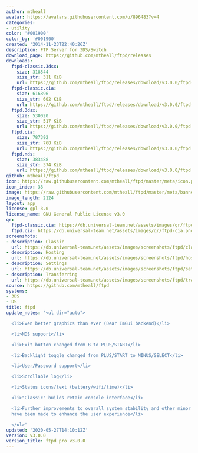 ```yaml
---
author: mtheall
avatar: https://avatars.githubusercontent.com/u/896483?v=4
categories:
- utility
color: '#001900'
color_bg: '#001900'
created: '2014-11-23T22:40:26Z'
description: FTP Server for 3DS/Switch
download_page: https://github.com/mtheall/ftpd/releases
downloads:
  ftpd-classic.3dsx:
    size: 318544
    size_str: 311 KiB
    url: https://github.com/mtheall/ftpd/releases/download/v3.0.0/ftpd-classic.3dsx
  ftpd-classic.cia:
    size: 616896
    size_str: 602 KiB
    url: https://github.com/mtheall/ftpd/releases/download/v3.0.0/ftpd-classic.cia
  ftpd.3dsx:
    size: 530020
    size_str: 517 KiB
    url: https://github.com/mtheall/ftpd/releases/download/v3.0.0/ftpd.3dsx
  ftpd.cia:
    size: 787392
    size_str: 768 KiB
    url: https://github.com/mtheall/ftpd/releases/download/v3.0.0/ftpd.cia
  ftpd.nds:
    size: 383488
    size_str: 374 KiB
    url: https://github.com/mtheall/ftpd/releases/download/v3.0.0/ftpd.nds
github: mtheall/ftpd
icon: https://raw.githubusercontent.com/mtheall/ftpd/master/meta/icon.png
icon_index: 33
image: https://raw.githubusercontent.com/mtheall/ftpd/master/meta/banner.png
image_length: 2124
layout: app
license: gpl-3.0
license_name: GNU General Public License v3.0
qr:
  ftpd-classic.cia: https://db.universal-team.net/assets/images/qr/ftpd-classic-cia.png
  ftpd.cia: https://db.universal-team.net/assets/images/qr/ftpd-cia.png
screenshots:
- description: Classic
  url: https://db.universal-team.net/assets/images/screenshots/ftpd/classic.png
- description: Hosting
  url: https://db.universal-team.net/assets/images/screenshots/ftpd/hosting.png
- description: Settings
  url: https://db.universal-team.net/assets/images/screenshots/ftpd/settings.png
- description: Transferring
  url: https://db.universal-team.net/assets/images/screenshots/ftpd/transferring.png
source: https://github.com/mtheall/ftpd
systems:
- 3DS
- DS
title: ftpd
update_notes: '<ul dir="auto">

  <li>Even better graphics than ever (Dear ImGui backend)</li>

  <li>NDS support</li>

  <li>Exit button changed from B to PLUS/START</li>

  <li>Backlight toggle changed from PLUS/START to MINUS/SELECT</li>

  <li>User/Password support</li>

  <li>Scrollable log</li>

  <li>Status icons/text (battery/wifi/time)</li>

  <li>"Classic" builds retain console interface</li>

  <li>Further improvements to overall system stability and other minor adjustments
  have been made to enhance the user experience</li>

  </ul>'
updated: '2020-05-27T14:10:12Z'
version: v3.0.0
version_title: ftpd pro v3.0.0
---
```

